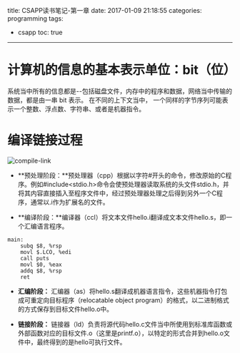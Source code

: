 title: CSAPP读书笔记-第一章
date: 2017-01-09 21:18:55
categories: programming
tags: 
- csapp
toc: true
---
# 计算机的信息的基本表示单位：bit（位）
系统当中所有的信息都是--包括磁盘文件，内存中的程序和数据，网络当中传输的数据，都是由一串 bit 表示。 在不同的上下文当中， 一个同样的字节序列可能表示一个整数、浮点数、字符串、或者是机器指令。

# 编译链接过程

![compile-link](http://static.zhuxiaodong.net/blog/static/images/compile-link.png)

* **预处理阶段：**预处理器（cpp）根据以字符#开头的命令，修改原始的C程序。例如#include<stdio.h>命令会使预处理器读取系统的头文件stdio.h，并将其内容直接插入至程序文件中，经过预处理器处理之后得到另外一个C程序，通常以.i作为扩展名的文件。

* **编译阶段：**编译器（ccl）将文本文件hello.i翻译成文本文件hello.s，即一个汇编语言程序。

```
main:
	subq $8, %rsp
	movl $.LCO, %edi
	call puts
	movl $0, %eax
	addq $8, %rsp
	ret
```

* **汇编阶段：**
汇编器（as）将hello.s翻译成机器语言指令，这些机器指令打包成可重定向目标程序（relocatable object program）的格式，以二进制格式的方式保存到目标文件hello.o中。

* **链接阶段：**
链接器（ld）负责将源代码hello.c文件当中所使用到标准库函数或外部函数对应的目标文件.o（这里是printf.o），以特定的形式合并到hello.o文件中，最终得到的是hello可执行文件。


